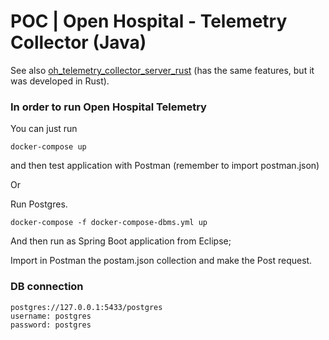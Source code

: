 # POC | Open Hospital - Telemetry Collector (Java)
See also [oh_telemetry_collector_server_rust](https://github.com/goto-eof/oh_telemetry_collector_server_rust) (has the same features, but it was developed in Rust).

### In order to run Open Hospital Telemetry

You can just run

```
docker-compose up
```

and then test application with Postman (remember to import postman.json)

Or

 Run Postgres.

 ```
 docker-compose -f docker-compose-dbms.yml up
 ```

 And then run as Spring Boot application from Eclipse;

 Import in Postman the postam.json collection and make the Post request.

### DB connection

```
postgres://127.0.0.1:5433/postgres
username: postgres
password: postgres
```
